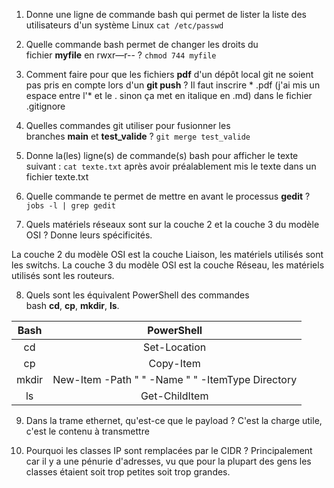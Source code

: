 1. Donne une ligne de commande bash qui permet de lister la liste des utilisateurs d'un système Linux
`cat /etc/passwd`

2. Quelle commande bash permet de changer les droits du fichier **myfile** en rwxr—r-- ?
`chmod 744 myfile`

3. Comment faire pour que les fichiers **pdf** d'un dépôt local git ne soient pas pris en compte lors d'un **git push** ?
Il faut inscrire * .pdf (j'ai mis un espace entre l'* et le . sinon ça met en italique en .md) dans le fichier .gitignore

4. Quelles commandes git utiliser pour fusionner les branches **main** et **test_valide** ?
`git merge test_valide`

5. Donne la(les) ligne(s) de commande(s) bash pour afficher le texte suivant :
`cat texte.txt` après avoir préalablement mis le texte dans un fichier texte.txt

6. Quelle commande te permet de mettre en avant le processus **gedit** ?
`jobs -l | grep gedit`

7. Quels matériels réseaux sont sur la couche 2 et la couche 3 du modèle OSI ? Donne leurs spécificités.

La couche 2 du modèle OSI est la couche Liaison, les matériels utilisés sont les switchs.
La couche 3 du modèle OSI est la couche Réseau, les matériels utilisés sont les routeurs.

8. Quels sont les équivalent PowerShell des commandes bash **cd**, **cp**, **mkdir**, **ls**.


| Bash  |                    PowerShell                    |
| :---: | :----------------------------------------------: |
|  cd   |                   Set-Location                   |
|  cp   |                    Copy-Item                     |
| mkdir | New-Item -Path " " -Name " " -ItemType Directory |
|  ls   |                  Get-ChildItem                   |
9. Dans la trame ethernet, qu'est-ce que le payload ?
C'est la charge utile, c'est le contenu à transmettre 

10. Pourquoi les classes IP sont remplacées par le CIDR ?
Principalement car il y a une pénurie d'adresses, vu que pour la plupart des gens les classes étaient soit trop petites soit trop grandes.
